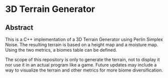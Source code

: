 # 3D Terrain Generator

## Abstract
This is a C++ implementation of a 3D Terrain Generator using Perlin Simplex
Noise. The resulting terrain is based on a height map and a moisture map. Using 
the two metrics, a biomes table can be defined.

The scope of this repository is only to generate the terrain, not to display it 
nor use it in an actual program like a game. Future updates may include a way to
visualize the terrain and other metrics for more biome diversification.